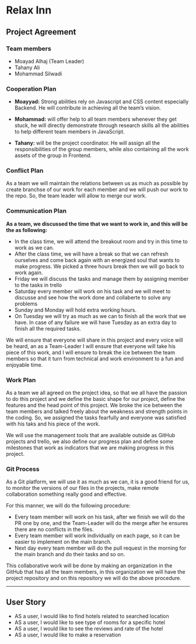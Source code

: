 # Relax Inn

## Project Agreement

### Team members

* Moayad Alhaj (Team Leader)
* Tahany Ali
* Mohammad Silwadi

### Cooperation Plan

* **Moayyad:** Strong abilities rely on Javascript and CSS content especially Backend. He will contribute in achieving all the team’s vision.

* **Mohammad:** will offer help to all team members whenever they get stuck, he will directly demonstrate through research skills all the abilities to help different team members in JavaScript.

* **Tahany:** will be the project coordinator. He will assign all the responsibilities of the group members, while also containing all the work assets of the group in Frontend.

### Conflict Plan

As a team we will maintain the relations between us as much as possible by create branchse of our work for each member and we will push our work to the repo. So, the team leader will allow to merge our work.

### Communication Plan

**As a team, we discussed the time that we want to work in, and this will be the as following:**

* In the class time, we will attend the breakout room and try in this time to work as we can.
* After the class time, we will have a break so that we can refresh ourselves and come back again with an energized soul that wants to make progress. We picked a three hours break then we will go back to work again.
* Friday we will discuss the tasks and manage them by assigning member to the tasks in trello
* Saturday every member will work on his task and we will meet to discusse and see how the work done and collaberte to solve any problems
* Sunday and Monday will hold extra working hours.
* On Tuesday we will try as much as we can to finish all the work that we have. In case of any failure we will have Tuesday as an extra day to finish all the required tasks.

We will ensure that everyone will share in this project and every voice will be heard, an as a Team-Leader I will ensure that everyone will take his piece of this work, and I will ensure to break the ice between the team members so that it turn from technical and work environment to a fun and enjoyable time.

### Work Plan

As a team we all agreed on the project idea, so that we all have the passion to do this project and we define the basic shape for our project, define the features and the head point of this project. We broke the ice between the team members and talked freely about the weakness and strength points in the coding. So, we assigned the tasks fearfully and everyone was satisfied with his taks and his piece of the work.

We will use the management tools that are available outside as GitHub projects and trello, we also define our progress plan and define some milestones that work as indicators that we are making progress in this project.

### Git Process

As a Git platform, we will use it as much as we can, it is a good friend for us, to monitor the versions of our files in the projects, make remote collaboration something really good and effective.

For this manner, we will do the following procedure:

* Every team member will work on his task, after we finish we will do the PR one by one, and the Team-Leader will do the merge after he ensures there are no conflicts in the files.
* Every team member will work individually on each page, so it can be easier to implement on the main branch.
* Next day every team member will do the pull request in the morning for the main branch and do their tasks and so on.

This collaborative work will be done by making an organization in the GitHub that has all the team members, in this organization we will have the project repository and on this repository we will do the above procedure.

-------------------------------------------------------

## User Story

* AS a user, I would like to find hotels related to searched location
* AS a user, I would like to see type of rooms for a specific hotel
* AS a user, I would like to see the reviews and rate of the hotel
* AS a user, I would like to make a reservation
